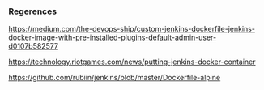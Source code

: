 




### Regerences

https://medium.com/the-devops-ship/custom-jenkins-dockerfile-jenkins-docker-image-with-pre-installed-plugins-default-admin-user-d0107b582577

https://technology.riotgames.com/news/putting-jenkins-docker-container

https://github.com/rubiin/jenkins/blob/master/Dockerfile-alpine
